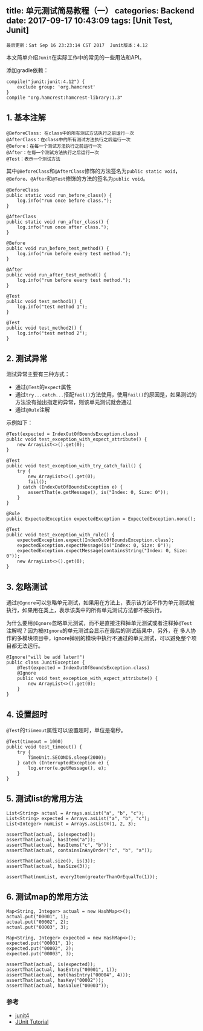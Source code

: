 title: 单元测试简易教程（一）
categories: Backend
date: 2017-09-17 10:43:09
tags: [Unit Test, Junit]
---

    最后更新：Sat Sep 16 23:23:14 CST 2017  Junit版本：4.12

本文简单介绍`Junit`在实际工作中的常见的一些用法和API。

添加gradle依赖：

    compile("junit:junit:4.12") {
        exclude group: 'org.hamcrest'
    }
    compile "org.hamcrest:hamcrest-library:1.3"

## 1. 基本注解

    @BeforeClass: 在class中的所有测试方法执行之前运行一次
    @AfterClass：在class中的所有测试方法执行之后运行一次
    @Before：在每一个测试方法执行之前运行一次
    @After：在每一个测试方法执行之后运行一次
    @Test：表示一个测试方法

<!--more-->

其中`@BeforeClass`和`@AfterClass`修饰的方法签名为`public static void`，`@Before`、`@After`和`@Test`修饰的方法的签名为`public void`。

    @BeforeClass
    public static void run_before_class() {
        log.info("run once before class.");
    }

    @AfterClass
    public static void run_after_class() {
        log.info("run once after class.");
    }

    @Before
    public void run_before_test_method() {
        log.info("run before every test method.");
    }

    @After
    public void run_after_test_method() {
        log.info("run before every test method.");
    }

    @Test
    public void test_method1() {
        log.info("test method 1");
    }

    @Test
    public void test_method2() {
        log.info("test method 2");
    }

## 2. 测试异常

测试异常主要有三种方式：

- 通过`@Test`的`expect`属性
- 通过`try...catch...`搭配`fail()`方法使用，使用`fail()`的原因是，如果测试的方法没有抛出指定的异常，则该单元测试就会通过
- 通过`@Rule`注解

示例如下：

    @Test(expected = IndexOutOfBoundsException.class)
    public void test_exception_with_expect_attribute() {
        new ArrayList<>().get(0);
    }

    @Test
    public void test_exception_with_try_catch_fail() {
        try {
            new ArrayList<>().get(0);
            fail();
        } catch (IndexOutOfBoundsException e) {
            assertThat(e.getMessage(), is("Index: 0, Size: 0"));
        }
    }

    @Rule
    public ExpectedException expectedException = ExpectedException.none();

    @Test
    public void test_exception_with_rule() {
        expectedException.expect(IndexOutOfBoundsException.class);
        expectedException.expectMessage(is("Index: 0, Size: 0"));
        expectedException.expectMessage(containsString("Index: 0, Size: 0"));
        new ArrayList<>().get(0);
    }

## 3. 忽略测试

通过`@Ignore`可以忽略单元测试，如果用在方法上，表示该方法不作为单元测试被执行，如果用在类上，表示该类中的所有单元测试方法都不被执行。

为什么要用`@Ignore`忽略单元测试，而不是直接注释掉单元测试或者注释掉`@Test`注解呢？因为被`@Ignore`的单元测试会显示在最后的测试结果中，另外，在
多人协作的多模块项目中，ignore掉别的模块中执行不通过的单元测试，可以避免整个项目都无法运行。


    @Ignore("will be add later!")
    public class JunitException {
        @Test(expected = IndexOutOfBoundsException.class)
        @Ignore
        public void test_exception_with_expect_attribute() {
            new ArrayList<>().get(0);
        }
    }

## 4. 设置超时

`@Test`的`tiimeout`属性可以设置超时，单位是毫秒。

    @Test(timeout = 1000)
    public void test_timeout() {
        try {
            TimeUnit.SECONDS.sleep(2000);
        } catch (InterruptedException e) {
            log.error(e.getMessage(), e);
        }
    }

## 5. 测试list的常用方法

    List<String> actual = Arrays.asList("a", "b", "c");
    List<String> expected = Arrays.asList("a", "b", "c");
    List<Integer> numList = Arrays.asList®(1, 2, 3);

    assertThat(actual, is(expected));
    assertThat(actual, hasItem("a"));
    assertThat(actual, hasItems("c", "b"));
    assertThat(actual, containsInAnyOrder("c", "b", "a"));

    assertThat(actual.size(), is(3));
    assertThat(actual, hasSize(3));

    assertThat(numList, everyItem(greaterThanOrEqualTo(1)));

## 6. 测试map的常用方法

    Map<String, Integer> actual = new HashMap<>();
    actual.put("00001", 1);
    actual.put("00002", 2);
    actual.put("00003", 3);

    Map<String, Integer> expected = new HashMap<>();
    expected.put("00001", 1);
    expected.put("00002", 2);
    expected.put("00003", 3);

    assertThat(actual, is(expected));
    assertThat(actual, hasEntry("00001", 1));
    assertThat(actual, not(hasEntry("00004", 4)));
    assertThat(actual, hasKey("00002"));
    assertThat(actual, hasValue("00003"));

### 参考

- [junit4](http://junit.org/junit4/)
- [JUnit Tutorial](http://www.mkyong.com/tutorials/junit-tutorials/)